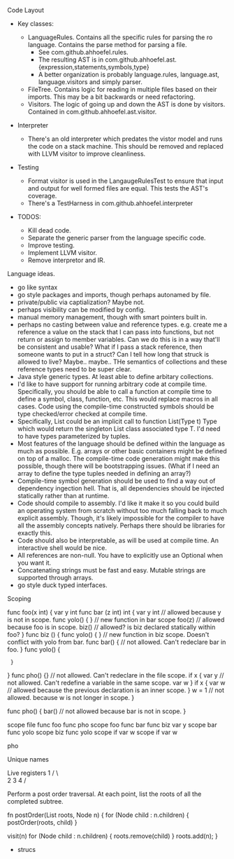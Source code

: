 Code Layout
- Key classes:
  - LanguageRules. Contains all the specific rules for parsing the ro language. Contains the parse method for parsing a file.
    - See com.github.ahhoefel.rules.
    - The resulting AST is in com.github.ahhoefel.ast.{expression,statements,symbols,type}
    - A better organization is probably language.rules, language.ast, language.visitors and simply parser. 
  - FileTree. Contains logic for reading in multiple files based on their imports. This may be a bit backwards or need refactoring.
  - Visitors. The logic of going up and down the AST is done by visitors. Contained in com.github.ahhoefel.ast.visitor.

- Interpreter
  - There's an old interpreter which predates the vistor model and runs the code on a stack machine. This should be removed and replaced with LLVM visitor to improve cleanliness.

- Testing
  - Format visitor is used in the LangaugeRulesTest to ensure that input and output for well formed files are equal. This tests the AST's coverage.
  - There's a TestHarness in com.github.ahhoefel.interpreter

- TODOS:
  - Kill dead code.
  - Separate the generic parser from the language specific code. 
  - Improve testing.
  - Implement LLVM visitor.
  - Remove interpretor and IR.


Language ideas.
- go like syntax
- go style packages and imports, though perhaps autonamed by file.
- private/public via captialization? Maybe not.
- perhaps visibility can be modified by config.
- manual memory management, though with smart pointers built in.
- perhaps no casting between value and reference types. e.g. create me a reference
  a value on the stack that I can pass into functions, but not return or assign to
  member variables. Can we do this is in a way that'll be consistent and usable?
  What if I pass a stack reference, then someone wants to put in a struct? Can I tell how
  long that struck is allowed to live? Maybe.. maybe..
  THe semantics of collections and these reference types need to be super clear.
- Java style generic types. At least able to define arbitary collections.
- I'd like to have support for running arbitrary code at compile time.
  Specifically, you should be able to call a function at compile time to
  define a symbol, class, function, etc. This would replace macros in all cases.
  Code using the compile-time constructed symbols should be type checked/error checked
  at compile time.
- Specifically, List<Foo> could be an implicit call to function List(Type t) Type
  which would return the singleton List class associated type T.
  I'd need to have types parameterized by tuples.
- Most features of the language should be defined within the language as much as possible.
  E.g. arrays or other basic containers might be defined on top of a malloc. The
  compile-time code generation might make this possible, though there will be bootstrapping
  issues. (What if I need an array to define the type tuples needed in defining an array?)
- Compile-time symbol generation should be used to find a way out of dependency ingection hell.
  That is, all dependencies should be injected statically rather than at runtime.
- Code should compile to assembly. I'd like it make it so you could build an operating system from
  scratch without too much falling back to much explicit assembly. Though, it's likely impossible
  for the compiler to have all the assembly concepts natively. Perhaps there should be libraries for
  exactly this.
- Code should also be interpretable, as will be used at compile time. An interactive shell would be nice.
- All references are non-null. You have to explicitly use an Optional<T> when you want it.
- Concatenating strings must be fast and easy. Mutable strings are supported through arrays.
- go style duck typed interfaces.


Scoping

func foo(x int) {
  var y int
  func bar (z int) int {
     var y int // allowed because y is not in scope.
     func yolo() { } // new function in bar scope
     foo(z) // allowed because foo is in scope.
     biz() // allowed? is biz declared statically within foo?
  }
  func biz () {
     func yolo() { } // new function in biz scope. Doesn't conflict with yolo from bar.
     func bar() { // not allowed. Can't redeclare bar in foo.
     }
     func yolo() {

     }
  }
  func pho() {} // not allowed. Can't redeclare in the file scope.
  if x {
    var y // not allowed. Can't redefine a variable in the same scope.
    var w
  }
  if x {
    var w // allowed because the previous declaration is an inner scope.
  }
  w = 1 // not allowed. because w is not longer in scope.
}

func pho() {
  bar() // not allowed because bar is not in scope.
}

scope file
  func foo
  func pho
  scope foo
    func bar
    func biz
    var y
    scope bar
      func yolo
    scope biz
      func yolo
    scope if
      var w
    scope if
      var w

  pho

Unique names


Live registers
   1
 /   \ \
2     3  4
     /

Perform a post order traversal.
At each point, list the roots of all the completed subtree.

fn postOrder(List roots, Node n) {
  for (Node child : n.children) {
    postOrder(roots, child)
  }

  visit(n)
  for (Node child : n.children) {
    roots.remove(child)
  }
  roots.add(n);
}

- strucs